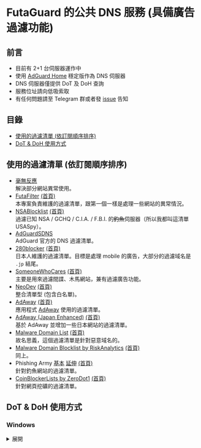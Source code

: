 # FutaGuard 的公共 DNS 服務 (具備廣告過濾功能)

## 前言

- 目前有 2+1 台伺服器運作中
- 使用 [AdGuard Home](https://adguard.com/en/adguard-home/overview.html) 穩定版作為 DNS 伺服器
- DNS 伺服器僅提供 DoT 及 DoH 查詢
- 服務位址請向低吸索取
- 有任何問題請至 Telegram 群或者發 [issue](issues) 告知

## 目錄

- [使用的過濾清單 (依訂閱順序排序)](#使用的過濾清單-依訂閱順序排序)
- [DoT & DoH 使用方式](#dot--doh-使用方式)

## 使用的過濾清單 (依訂閱順序排序)

- [毫無反應](https://bestpika.github.io/abp/hosts.txt)\
  解決部分網站異常使用。
- [FutaFilter](https://filter.futa.gg/hosts.txt) [(首頁)](https://github.com/FutaGuard/FutaFilter)\
  本專案負責維護的過濾清單，跟第一個一樣是處理一些網站的異常情況。
- [NSABlocklist](https://github.com/CHEF-KOCH/NSABlocklist/raw/master/HOSTS/HOSTS) [(首頁)](https://github.com/CHEF-KOCH/NSABlocklist/)\
  過濾已知 NSA / GCHQ / C.I.A. / F.B.I. 的~~釣魚~~伺服器（所以我都叫這清單 USASpy）。
- [AdGuardSDNS](https://adguardteam.github.io/AdGuardSDNSFilter/Filters/filter.txt)\
  AdGuard 官方的 DNS 過濾清單。
- [280blocker](https://280blocker.net/files/280blocker_domain_ag.txt) [(首頁)](https://280blocker.net)\
  日本人維護的過濾清單。目標是處理 mobile 的廣告，大部分的過濾域名是 `.jp` 結尾。
- [SomeoneWhoCares](https://someonewhocares.org/hosts/zero/hosts) [(首頁)](https://someonewhocares.org)\
  主要是用來過濾間諜、木馬網站，兼有過濾廣告功能。
- [NeoDev](https://github.com/neodevpro/neodevhost/raw/master/adblockercombine) [(首頁)](https://github.com/neodevpro/neodevhost)\
  整合清單型 (包含白名單)。
- [AdAway](https://adaway.org/hosts.txt) [(首頁)](https://adaway.org)\
  應用程式 [AdAway](https://f-droid.org/packages/org.adaway/) 使用的過濾清單。
- [AdAway (Japan Enhanced)](https://logroid.github.io/adaway-hosts/hosts_no_white.txt) [(首頁)](https://logroid.github.io/adaway-hosts/)\
  基於 AdAway 並增加一些日本網站的過濾清單。
- [Malware Domain List](https://www.malwaredomainlist.com/hostslist/hosts.txt) [(首頁)](https://www.malwaredomainlist.com)\
  故名思義，這個過濾清單是針對惡意域名的。
- [Malware Domain Blocklist by RiskAnalytics](https://mirror1.malwaredomains.com/files/domains.hosts) [(首頁)](https://www.malwaredomains.com)\
  同上。
- Phishing Army [基本](https://phishing.army/download/phishing_army_blocklist.txt) [延伸](https://phishing.army/download/phishing_army_blocklist_extended.txt) [(首頁)](https://phishing.army)\
  針對釣魚網站的過濾清單。
- [CoinBlockerLists by ZeroDot1](https://zerodot1.gitlab.io/CoinBlockerLists/hosts) [(首頁)](https://zerodot1.gitlab.io/CoinBlockerListsWeb/)\
  針對網頁挖礦的過濾清單。

## DoT & DoH 使用方式

### Windows

<details><summary>展開</summary>

- 安裝最新版 [AuroraDNS.GUI](https://github.com/mili-tan/AuroraDNS.GUI/releases) 後開啟主視窗戳「設置」。\
![win_01](https://p176.p0.n0.cdn.getcloudapp.com/items/Apujg1pP/Snipaste_2020-05-12_11-54-58.png)

- 依照紅框圈選的部分來設定，完成後點擊確定。\
![win_02](https://p176.p0.n0.cdn.getcloudapp.com/items/geuWQY5b/2.png)

- 最後點擊最左側的圖是更換系統 DNS。\
![win_03](https://p176.p0.n0.cdn.getcloudapp.com/items/kpuLrmPp/3.png)

- 最後點開 <https://futadns.sudo.host> 測試。

</details>
